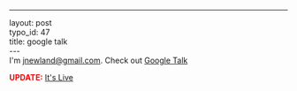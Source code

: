 ------------------------------------------------------------------------

layout: post\
typo\_id: 47\
title: google talk\
---\
I'm jnewland@gmail.com. Check out [Google
Talk](http://www.smashsworld.com/2005/08/im-on-google-talk-right-now.php)

**<span style="color:red;">UPDATE:</span>** [It's
Live](http://www.google.com/talk)
